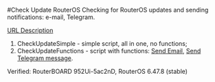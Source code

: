 #Check Update RouterOS
Checking for RouterOS updates and sending notifications: e-mail, Telegram.

[URL Description](https://mhelp.pro/mikrotik-scripts-check-routeros-update/)

1. CheckUpdateSimple - simple script, all in one, no functions;
2. CheckUpdateFunctions - script with functions:
[Send Email](https://mhelp.pro/mikrotik-scripts-sending-notifications-and-files-to-email/), 
[Send Telegram message](https://mhelp.pro/mikrotik-scripts-sending-notifications-and-files-to-email/).

Verified: RouterBOARD 952Ui-5ac2nD, RouterOS 6.47.8 (stable)